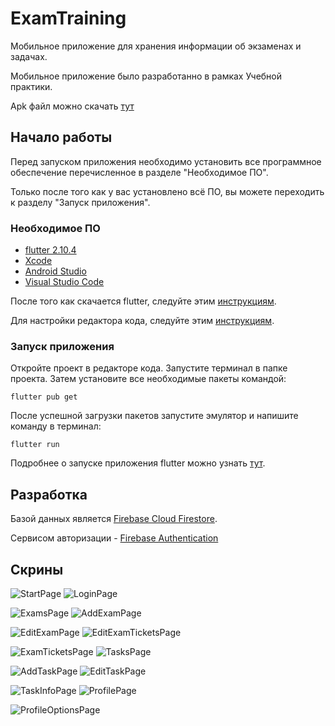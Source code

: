 # ExamTraining

Мобильное приложение для хранения информации об экзаменах и задачах.

Мобильное приложение было разработанно в рамках Учебной практики.

Apk файл можно скачать [тут](https://github.com/EgorShiryaev/ExamTraining/releases)

## Начало работы

Перед запуском приложения необходимо установить все программное обеспечение перечисленное в разделе "Необходимое ПО". 

Только после того как у вас установлено всё ПО, вы можете переходить к разделу "Запуск приложения".

### Необходимое ПО

- [flutter 2.10.4](https://docs.flutter.dev/development/tools/sdk/releases)
- [Xcode](https://apps.apple.com/ru/app/xcode/id497799835?mt=12)
- [Android Studio](https://developer.android.com/studio)
- [Visual Studio Code](https://code.visualstudio.com/)

После того как скачается flutter, следуйте этим [инструкциям](https://docs.flutter.dev/get-started/install).

Для настройки редактора кода, следуйте этим [инструкциям](https://docs.flutter.dev/get-started/editor?tab=vscode).

### Запуск приложения

Откройте проект в редакторе кода. Запустите терминал в папке проекта. Затем установите все необходимые пакеты командой:

```
flutter pub get
```

После успешной загрузки пакетов запустите эмулятор и напишите команду в терминал:

```
flutter run
```

Подробнее о запуске приложения flutter можно узнать [тут](https://docs.flutter.dev/get-started/test-drive?tab=vscode).

## Разработка

Базой данных является [Firebase Cloud Firestore](https://firebase.google.com/docs/firestore).

Сервисом авторизации - [Firebase Authentication](https://firebase.google.com/docs/auth)

## Скрины

![StartPage](https://user-images.githubusercontent.com/80877621/196911232-4f8e5c8a-2777-4960-92f7-0399a1f4fff4.png)
![LoginPage](https://user-images.githubusercontent.com/80877621/196911224-cebf0531-cb96-4928-8835-f4298f079a56.png)

![ExamsPage](https://user-images.githubusercontent.com/80877621/196911219-655b254f-00c9-4463-9ef8-606f60ad0a67.png)
![AddExamPage](https://user-images.githubusercontent.com/80877621/196911206-6fd9b4a4-2b79-4d0f-9678-60676b0ca56f.png)

![EditExamPage](https://user-images.githubusercontent.com/80877621/196911213-f270c883-d4b0-4def-b8ad-ea3534175e09.png)
![EditExamTicketsPage](https://user-images.githubusercontent.com/80877621/196911215-354bc019-9a68-4b88-8e53-9152b953e106.png)

![ExamTicketsPage](https://user-images.githubusercontent.com/80877621/196911222-b76ff9d9-ffb4-4a15-a66c-8da4d8f0388d.png)
![TasksPage](https://user-images.githubusercontent.com/80877621/196911239-438e9aca-0a9f-4b6d-985b-c0b96f5cfa19.png)

![AddTaskPage](https://user-images.githubusercontent.com/80877621/196911209-fdcb6d5a-2552-489c-89c7-6aecf11a5f18.png)
![EditTaskPage](https://user-images.githubusercontent.com/80877621/196911217-473bcf68-5808-464f-8cf9-37ed3505ca0d.png)

![TaskInfoPage](https://user-images.githubusercontent.com/80877621/196911235-3dee49b7-130d-4db6-a4f9-0701df6b70ea.png)
![ProfilePage](https://user-images.githubusercontent.com/80877621/196911229-8a23db45-3f86-43b7-aa5d-a0bc561593b5.png)

![ProfileOptionsPage](https://user-images.githubusercontent.com/80877621/196911226-5c9cfdf1-1362-4151-9f98-793039e978c9.png)
